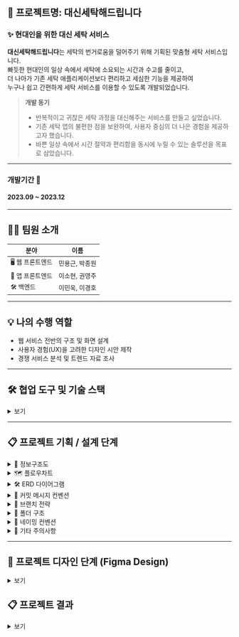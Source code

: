 ## 🧺 프로젝트명: 대신세탁해드립니다

### ✨ 현대인을 위한 대신 세탁 서비스

**대신세탁해드립니다**는 세탁의 번거로움을 덜어주기 위해 기획된 맞춤형 세탁 서비스입니다.  
빠듯한 현대인의 일상 속에서 세탁에 소요되는 시간과 수고를 줄이고,  
더 나아가 기존 세탁 애플리케이션보다 편리하고 세심한 기능을 제공하여  
누구나 쉽고 간편하게 세탁 서비스를 이용할 수 있도록 개발되었습니다.

> **개발 동기**  
> - 반복적이고 귀찮은 세탁 과정을 대신해주는 서비스를 만들고 싶었습니다.  
> - 기존 세탁 앱의 불편한 점을 보완하여, 사용자 중심의 더 나은 경험을 제공하고자 했습니다.  
> - 바쁜 일상 속에서 시간 절약과 편리함을 동시에 누릴 수 있는 솔루션을 목표로 삼았습니다.

---
### 개발기간 📅
#### 2023.09 ~ 2023.12
---
## 👨‍💻 팀원 소개

| 분야        | 이름            |
|-------------|----------------|
| 🖥 웹 프론트엔드 | 민용근, 박종원 |
| 📱 앱 프론트엔드 | 이소현, 권영주 |
| 🛠 백엔드       | 이민욱, 이경호 |
---
## 💡 나의 수행 역할

- 웹 서비스 전반의 구조 및 화면 설계
- 사용자 경험(UX)을 고려한 디자인 시안 제작
- 경쟁 서비스 분석 및 트렌드 자료 조사
---

## 🛠️ 협업 도구 및 기술 스택
<details>


<summary>보기</summary>


### 🛠️ 협업
<div style="display:flex; gap:10px; align-items:center;">
  <img src="https://cdn.jsdelivr.net/gh/devicons/devicon/icons/git/git-original.svg" width="40"/> 
  <img src="https://cdn.jsdelivr.net/gh/devicons/devicon/icons/github/github-original.svg" width="40"/>
  <img src="https://cdn.jsdelivr.net/gh/devicons/devicon/icons/slack/slack-original.svg" width="40"/>
  <img src="https://cdn.jsdelivr.net/gh/devicons/devicon/icons/figma/figma-original.svg" width="40"/>
  <img src="https://cdn.jsdelivr.net/gh/devicons/devicon/icons/jira/jira-original.svg" width="40"/>
  <img src="https://raw.githubusercontent.com/simple-icons/simple-icons/develop/icons/postman.svg" width="40"/>
</div>

---

### 📱 앱

<div style="display:flex; gap:10px; align-items:center;">
  <img src="https://cdn.jsdelivr.net/gh/devicons/devicon/icons/xcode/xcode-original.svg" width="40"/>
  <img src="https://cdn.jsdelivr.net/gh/devicons/devicon/icons/swift/swift-original.svg" width="40"/>
</div>

---

### 🖥 웹

<div style="display:flex; gap:10px; align-items:center;">
  <img src="https://cdn.jsdelivr.net/gh/devicons/devicon/icons/react/react-original.svg" width="40"/>
  <img src="https://raw.githubusercontent.com/styled-components/brand/master/styled-components.png" width="40"/>
</div>

---

### 🛠 백엔드

<div style="display:flex; gap:10px; align-items:center;">
  <img src="https://cdn.jsdelivr.net/gh/devicons/devicon/icons/java/java-original.svg" width="40"/>
  <img src="https://cdn.jsdelivr.net/gh/devicons/devicon/icons/tomcat/tomcat-original.svg" width="40"/>
  <img src="https://cdn.jsdelivr.net/gh/devicons/devicon/icons/spring/spring-original.svg" width="40"/>
  <img src="https://cdn.jsdelivr.net/gh/devicons/devicon/icons/mysql/mysql-original.svg" width="40"/>
</div>

</details>

---
## 📋 프로젝트 기획 / 설계 단계

<details>
<summary>📌 정보구조도</summary>

![정보구조도](/daeseda/docs/flowcharts/image19.png)

</details>


<details>
<summary>🗺️ 플로우차트</summary>

![로그인 플로우차트 1](/daeseda/docs/flowcharts/image21.png)
![로그인 플로우차트 2](/daeseda/docs/flowcharts/image22.png)
![로그인 플로우차트 3](/daeseda/docs/flowcharts/image23.png)
![로그인 플로우차트 4](/daeseda/docs/flowcharts/image24.png)

</details>


<details>
<summary>🛠️ ERD 다이어그램</summary>

- 피터 첸 표기법
![ERD 다이어그램](/daeseda/docs/erd/image25.png)

- I/E 표기법
![ERD 다이어그램](/daeseda/docs/erd/image26.png)

- 최종 ERD 다이어그램
![ERD 다이어그램](/daeseda/docs/erd/image57.png)


</details>


<details>
<summary>📝 커밋 메시지 컨벤션</summary>

- ✨ feat: 새로운 기능 추가  
- 🐛 fix: 버그 수정  
- 🛠 chore: 빌드 테스트 업데이트, 프로젝트 설정 변경  
- 🎨 design: CSS 등 사용자 UI 디자인 변경  
- 🛠 refactor: 코드 리팩토링  
- 🧪 test: 테스트  
- 🔄 rename: 파일, 폴더명을 수정하거나 옮기는 작업 수행  
- 🗑 remove: 파일 삭제 작업 수행  

</details>

<details>
<summary>🌿 브랜치 전략</summary>

- 🚀 feature/페이지명

</details>

<details>
<summary>📂 폴더 구조</summary>

📁 **src**  
├── 📂 **assets**  
│   ├── 📂 **fonts**  
│   │   └── font.ttf  
│   └── 📂 **images**  
│       └── 🖼️ image.png  
│  
├── 📂 **components**  
│   ├── 🧩 **common** (공통으로 사용되는 컴포넌트)  
│   │   ├── 🧭 Header.jsx  
│   │   ├── 🔘 Button.jsx  
│   │   ├── 📝 Input.jsx  
│   │   └── 📦 Modal.jsx  
│   ├── 🔐 **login** (로그인 페이지에 사용되는 컴포넌트)  
│   │   └── 🔍 FindId.jsx  
│   └── 📝 **signup** (회원가입 페이지에 사용되는 컴포넌트)  
│       └── ...  
│  
├── 📂 **pages**  
│   ├── 🏠 **index**  
│   │   └── 🗂️ index.jsx  
│   └── 🔐 **login**  
│       └── 🗂️ index.jsx  
│  
└── 📂 **styles**  
    ├── 🔤 fonts.css  
    └── 🧹 reset.css  


</details>

<details>
<summary>📝 네이밍 컨벤션</summary>

- 폴더명, 함수명 - camelCase  
- 컴포넌트명, 스타일드컴포넌트 - PascalCase  

</details>

<details>
<summary>📌 기타 주의사항</summary>

- 주석은 설명하려는 코드 상단에 작성  
- pages 폴더 내 파일명은 `index.jsx`로 작성 (import 문장 경로 간결화 목적)  
- pages 폴더 내 파일 함수명은 `페이지명Page`로 작성 (컴포넌트명과 겹치는 상황 방지)
  
</details>

---
## 🎨 프로젝트 디자인 단계 (Figma Design)
<details>


<summary>보기</summary>

- 메인
![figma](/daeseda/docs/figma/image33.png)

- 로그인
![figma](/daeseda/docs/figma/image29.jpg)

- 회원가입
![figma](/daeseda/docs/figma/image31.png)

- 고객센터
![figma](/daeseda/docs/figma/image30.png)

- 이메일 찾기, 비밀번호 찾기
![figma](/daeseda/docs/figma/image32.png)

- 세탁 신청하기, 신청완료, 주문내역, 기사정보, 리뷰작성, 결제, 리뷰 게시판
![figma](/daeseda/docs/figma/image34.png)

</details>

## 📋 프로젝트 결과


<details>


<summary>보기</summary>

- 메인
![result](/daeseda/docs/results/image1.png)

- 로그인
![result](/daeseda/docs/results/image3.png)

- 회원가입
![result](/daeseda/docs/results/image5.png)

- 주문
![result](/daeseda/docs/results/image7.png)

- 주문 확인
![result](/daeseda/docs/results/image9.png)

- 결제
![result](/daeseda/docs/results/image11.png)

- 리뷰
![result](/daeseda/docs/results/image13.png)

- 게시판
![result](/daeseda/docs/results/image15.png)

- 문의
![result](/daeseda/docs/results/image17.png)

- 회원탈퇴
![result](/daeseda/docs/results/image19.png)

- 배송지 관리
![result](/daeseda/docs/results/image21.png)

</details>
